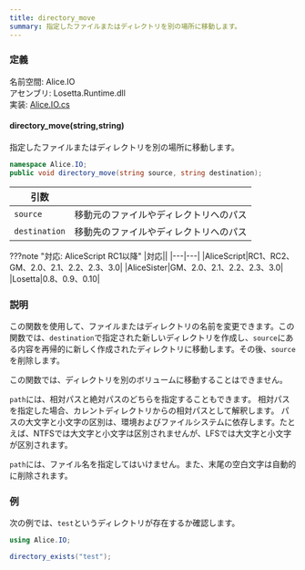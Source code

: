```yaml
---
title: directory_move
summary: 指定したファイルまたはディレクトリを別の場所に移動します。
---
```


### 定義
名前空間: Alice.IO<br/>
アセンブリ: Losetta.Runtime.dll<br/>
実装: [Alice.IO.cs](https://github.com/WSOFT-Project/Losetta/blob/master/Losetta.Runtime/Alice.IO.cs)

#### directory_move(string,string)

指定したファイルまたはディレクトリを別の場所に移動します。

```cs title="AliceScript"
namespace Alice.IO;
public void directory_move(string source, string destination);
```

|引数| |
|-|-|
|`source`|移動元のファイルやディレクトリへのパス|
|`destination`|移動先のファイルやディレクトリへのパス|

???note "対応: AliceScript RC1以降"
    |対応||
    |---|---|
    |AliceScript|RC1、RC2、GM、2.0、2.1、2.2、2.3、3.0|
    |AliceSister|GM、2.0、2.1、2.2、2.3、3.0|
    |Losetta|0.8、0.9、0.10|

### 説明
この関数を使用して、ファイルまたはディレクトリの名前を変更できます。この関数では、`destination`で指定された新しいディレクトリを作成し、`source`にある内容を再帰的に新しく作成されたディレクトリに移動します。その後、`source`を削除します。

この関数では、ディレクトリを別のボリュームに移動することはできません。

`path`には、相対パスと絶対パスのどちらを指定することもできます。
相対パスを指定した場合、カレントディレクトリからの相対パスとして解釈します。
パスの大文字と小文字の区別は、環境およびファイルシステムに依存します。たとえば、NTFSでは大文字と小文字は区別されませんが、LFSでは大文字と小文字が区別されます。

`path`には、ファイル名を指定してはいけません。また、末尾の空白文字は自動的に削除されます。
### 例
次の例では、`test`というディレクトリが存在するか確認します。

```cs title="AliceScript"
using Alice.IO;

directory_exists("test");
```